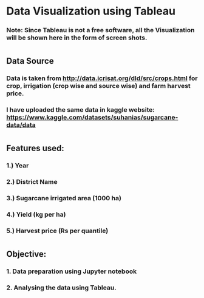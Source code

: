 # Data Visualization using Tableau
### Note: Since Tableau is not a free software, all the Visualization will be shown here in the form of screen shots.
#
#
## Data Source
### Data is taken from http://data.icrisat.org/dld/src/crops.html for crop, irrigation (crop wise and source wise) and farm harvest price.
### I have uploaded the same data in kaggle website: https://www.kaggle.com/datasets/suhanias/sugarcane-data/data
#
#
## Features used:
### 1.) Year
### 2.) District Name
### 3.) Sugarcane irrigated area (1000 ha)
### 4.) Yield (kg per ha)
### 5.) Harvest price (Rs per quantile)
#
#
## Objective:
### 1. Data preparation using Jupyter notebook
### 2. Analysing the data using Tableau.
